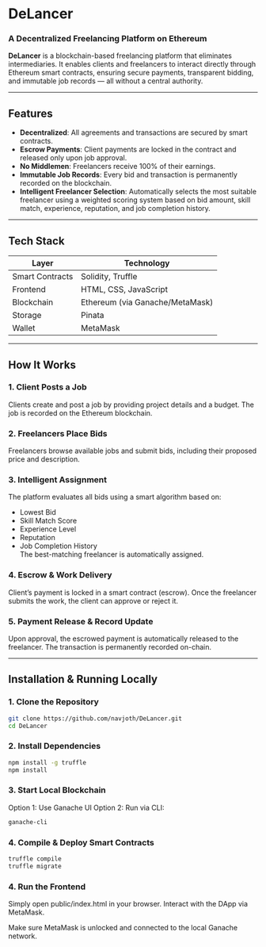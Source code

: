 # DeLancer   
### A Decentralized Freelancing Platform on Ethereum

**DeLancer** is a blockchain-based freelancing platform that eliminates intermediaries. It enables clients and freelancers to interact directly through Ethereum smart contracts, ensuring secure payments, transparent bidding, and immutable job records — all without a central authority.

---

##  Features

-  **Decentralized**: All agreements and transactions are secured by smart contracts.
-  **Escrow Payments**: Client payments are locked in the contract and released only upon job approval.
-  **No Middlemen**: Freelancers receive 100% of their earnings.
-  **Immutable Job Records**: Every bid and transaction is permanently recorded on the blockchain.
- **Intelligent Freelancer Selection**: Automatically selects the most suitable freelancer using a weighted scoring system based on bid amount, skill match, experience, reputation, and job completion history.

---

##  Tech Stack

| Layer        | Technology                   |
|--------------|-------------------------------|
| Smart Contracts | Solidity, Truffle             |
| Frontend     | HTML, CSS, JavaScript         |
| Blockchain   | Ethereum (via Ganache/MetaMask) |
| Storage      | Pinata                          |
| Wallet       | MetaMask                      |

---

##  How It Works

### 1. Client Posts a Job
Clients create and post a job by providing project details and a budget. The job is recorded on the Ethereum blockchain.

### 2. Freelancers Place Bids
Freelancers browse available jobs and submit bids, including their proposed price and description.

### 3. Intelligent Assignment
The platform evaluates all bids using a smart algorithm based on:
- Lowest Bid
- Skill Match Score
- Experience Level
- Reputation
- Job Completion History  
The best-matching freelancer is automatically assigned.

### 4. Escrow & Work Delivery
Client’s payment is locked in a smart contract (escrow). Once the freelancer submits the work, the client can approve or reject it.

### 5. Payment Release & Record Update
Upon approval, the escrowed payment is automatically released to the freelancer. The transaction is permanently recorded on-chain.

---

##  Installation & Running Locally

### 1. Clone the Repository

```bash
git clone https://github.com/navjoth/DeLancer.git
cd DeLancer
```

### 2. Install Dependencies

```bash
npm install -g truffle
npm install
```

### 3. Start Local Blockchain

Option 1: Use Ganache UI
Option 2: Run via CLI:

```bash
ganache-cli
```

### 4. Compile & Deploy Smart Contracts

```bash
truffle compile
truffle migrate
```


### 4. Run the Frontend

Simply open public/index.html in your browser.
Interact with the DApp via MetaMask.

Make sure MetaMask is unlocked and connected to the local Ganache network.

